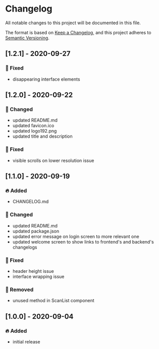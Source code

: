 # Changelog

All notable changes to this project will be documented in this file.

The format is based on [Keep a Changelog](https://keepachangelog.com/en/1.0.0/),
and this project adheres to [Semantic Versioning](https://semver.org/spec/v2.0.0.html).

## [1.2.1] - 2020-09-27

### 👾 Fixed

- disappearing interface elements

## [1.2.0] - 2020-09-22

### 💪 Changed

- updated README.md
- updated favicon.ico
- updated logo192.png
- updated title and description

### 👾 Fixed

- visible scrolls on lower resolution issue

## [1.1.0] - 2020-09-19

### 🔥 Added

- CHANGELOG.md

### 💪 Changed

- updated README.md
- updated package.json
- updated error message on login screen to more relevant one
- updated welcome screen to show links to frontend's and backend's changelogs

### 👾 Fixed

- header height issue
- interface wrapping issue

### 🧹 Removed

- unused method in ScanList component

## [1.0.0] - 2020-09-04

### 🔥 Added

- initial release
